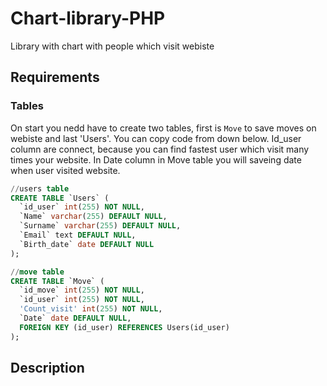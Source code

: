 # Chart-library-PHP
Library with chart with people which visit webiste

## Requirements
### Tables
On start you nedd have to create two tables, first is `Move` to save moves on webiste and last 'Users'. You can copy code from down below. Id_user column are connect, because you can find fastest user which visit many times your website. In Date column in Move table you will saveing date when user visited website. 

```sql
//users table
CREATE TABLE `Users` (
  `id_user` int(255) NOT NULL,
  `Name` varchar(255) DEFAULT NULL,
  `Surname` varchar(255) DEFAULT NULL,
  `Email` text DEFAULT NULL,
  `Birth_date` date DEFAULT NULL
);

//move table
CREATE TABLE `Move` (
  `id_move` int(255) NOT NULL,
  `id_user` int(255) NOT NULL,
  'Count_visit' int(255) NOT NULL,
  `Date` date DEFAULT NULL,
  FOREIGN KEY (id_user) REFERENCES Users(id_user)
);
```

## Description
